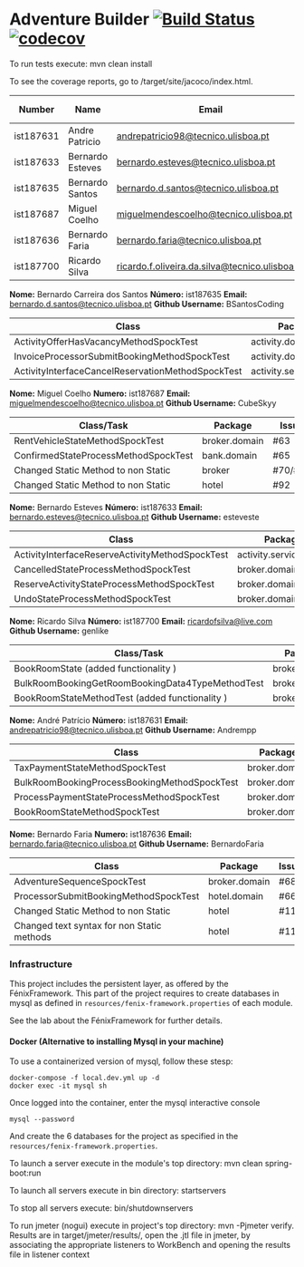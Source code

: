 # Adventure Builder [![Build Status](https://travis-ci.com/tecnico-softeng/es19tg_13-project.svg?token=18mQisuv59o2ZBZknWxY&branch=develop)](https://travis-ci.com/tecnico-softeng/es19tg_13-project)[![codecov](https://codecov.io/gh/tecnico-softeng/es19tg_13-project/branch/master/graph/badge.svg?token=3UtdufKikD)](https://codecov.io/gh/tecnico-softeng/es19tg_13-project)



To run tests execute: mvn clean install

To see the coverage reports, go to <module name>/target/site/jacoco/index.html.


| Number    | Name             | Email                                          | GitHub Username | Group |
| --------- | ---------------- | ---------------------------------------------- | --------------- | ----- |
| ist187631 | Andre Patricio   | andrepatricio98@tecnico.ulisboa.pt             | Andrempp        | 1     |
| ist187633 | Bernardo Esteves | bernardo.esteves@tecnico.ulisboa.pt            | esteveste       | 1     |
| ist187635 | Bernardo Santos  | bernardo.d.santos@tecnico.ulisboa.pt           | BSantosCoding   | 1     |
| ist187687 | Miguel Coelho    | miguelmendescoelho@tecnico.ulisboa.pt          | CubeSkyy        | 2     |
| ist187636 | Bernardo Faria   | bernardo.faria@tecnico.ulisboa.pt              | BernardoFaria   | 2     |
| ist187700 | Ricardo Silva    | ricardo.f.oliveira.da.silva@tecnico.ulisboa.pt | genlike         | 2     |



**Nome:** Bernardo Carreira dos Santos **Número:** ist187635 **Email:** bernardo.d.santos@tecnico.ulisboa.pt **Github Username:** BSantosCoding

| Class                                             | Package                 | Issue |
| ------------------------------------------------- | ----------------------- | ----- |
| ActivityOfferHasVacancyMethodSpockTest            | activity.domain         | #61   |
| InvoiceProcessorSubmitBookingMethodSpockTest      | activity.domain         | #62   |
| ActivityInterfaceCancelReservationMethodSpockTest | activity.services.local | #60   |

**Nome:** Miguel Coelho **Numero:** ist187687 **Email:** miguelmendescoelho@tecnico.ulisboa.pt  **Github Username:** CubeSkyy

| Class/Task                                   | Package             | Issue |
| -------------------------------------------- | ------------------- | ----- |
| RentVehicleStateMethodSpockTest              | broker.domain       | #63   |
| ConfirmedStateProcessMethodSpockTest         | bank.domain         | #65   |
| Changed Static Method to non Static          | broker              | #70/#90 |
| Changed Static Method to non Static          | hotel              | #92 |

**Nome:** Bernardo Esteves **Número:** ist187633 **Email:** bernardo.esteves@tecnico.ulisboa.pt **Github Username:** esteveste

| Class                                           | Package                 | Issue |
| ----------------------------------------------- | ----------------------- | ----- |
| ActivityInterfaceReserveActivityMethodSpockTest | activity.services.local | #72   |
| CancelledStateProcessMethodSpockTest            | broker.domain           | #64   |
| ReserveActivityStateProcessMethodSpockTest      | broker.domain           | #74   |
| UndoStateProcessMethodSpockTest                 | broker.domain           | #75   |

**Nome:** Ricardo Silva **Número:** ist187700 **Email:** ricardofsilva@live.com **Github Username:** genlike

| Class/Task                                        | Package                 | Issue |
| ------------------------------------------------- | ----------------------- | ----- |
| BookRoomState	(added functionality )				| broker.domain			  | #94   |
| BulkRoomBookingGetRoomBookingData4TypeMethodTest	| broker.domain			  | #104  |
| BookRoomStateMethodTest (added functionality )	| broker.domain			  | #115  |

**Nome:** André Patrício **Número:** ist187631 **Email:** andrepatricio98@tecnico.ulisboa.pt **Github Username:** Andrempp

| Class                                           | Package                 | Issue |
| ----------------------------------------------- | ----------------------- | ----- |
| TaxPaymentStateMethodSpockTest 				  | broker.domain           | #99   |
| BulkRoomBookingProcessBookingMethodSpockTest    | broker.domain           | #79   |
| ProcessPaymentStateProcessMethodSpockTest       | broker.domain           | #77   |
| BookRoomStateMethodSpockTest	                  | broker.domain           | #78   |


**Nome:** Bernardo Faria **Numero:** ist187636 **Email:** bernardo.faria@tecnico.ulisboa.pt  **Github Username:** BernardoFaria

| Class                                      | Package      | Issue |
| ------------------------------------------ | ------------ | ----- |
| AdventureSequenceSpockTest                 | broker.domain  | #68   |
| ProcessorSubmitBookingMethodSpockTest      | hotel.domain | #66   |
| Changed Static Method to non Static        | hotel        | #112   |
| Changed text syntax for non Static methods             | hotel | #112   |


### Infrastructure

This project includes the persistent layer, as offered by the FénixFramework.
This part of the project requires to create databases in mysql as defined in `resources/fenix-framework.properties` of each module.

See the lab about the FénixFramework for further details.

#### Docker (Alternative to installing Mysql in your machine)

To use a containerized version of mysql, follow these stesp:

```
docker-compose -f local.dev.yml up -d
docker exec -it mysql sh
```

Once logged into the container, enter the mysql interactive console

```
mysql --password
```

And create the 6 databases for the project as specified in
the `resources/fenix-framework.properties`.

To launch a server execute in the module's top directory: mvn clean spring-boot:run

To launch all servers execute in bin directory: startservers

To stop all servers execute: bin/shutdownservers

To run jmeter (nogui) execute in project's top directory: mvn -Pjmeter verify. Results are in target/jmeter/results/, open the .jtl file in jmeter, by associating the appropriate listeners to WorkBench and opening the results file in listener context

